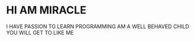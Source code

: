 # HI AM MIRACLE
I HAVE PASSION TG LEARN PROGRAMMING
AM A WELL BEHAVED CHILD
YOU WILL GET TO LIKE ME

